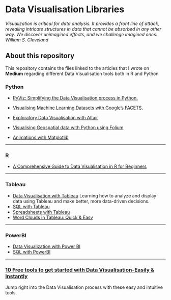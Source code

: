 # Data Visualisation Libraries

*Visualization is critical for data analysis. It provides a front line of attack, revealing intricate structures in data that cannot be absorbed in any other way. We discover unimagined effects, and we challenge imagined ones:
William S. Cleveland*

## About this repository 
This repository contains the files linked to the articles that I wrote on **Medium** regarding different Data Visualisation tools both in R and Python


### Python
* [PyViz: Simplifying the Data Visualisation process in Python.](https://towardsdatascience.com/pyviz-simplifying-the-data-visualisation-process-in-python-1b6d2cb728f1)

* [Visualising Machine Learning Datasets with Google’s  FACETS.](https://towardsdatascience.com/visualising-machine-learning-datasets-with-googles-facets-462d923251b3)

* [Exploratory Data Visualisation with Altair](https://medium.com/analytics-vidhya/exploratory-data-visualisation-with-altair-b8d85494795c)

* [Visualising Geospatial data with Python using Folium](https://medium.com/datadriveninvestor/visualising-geospatial-data-with-python-d3b1c519f31)
  
* [Animations with Matplotlib](https://towardsdatascience.com/animations-with-matplotlib-d96375c5442c)
 
---

### R
* [A Comprehensive Guide to Data Visualisation in R for Beginners](https://towardsdatascience.com/a-guide-to-data-visualisation-in-r-for-beginners-ef6d41a34174)

---

### Tableau

* [Data Visualisation with Tableau](https://www.datacamp.com/community/tutorials/data-visualisation-tableau)
   Learning  how to analyze and display data using Tableau and make better, more data-driven decisions.
* [SQL with Tableau](https://www.datacamp.com/community/tutorials/sql-tableau)   
* [Spreadsheets with Tableau](https://www.datacamp.com/community/tutorials/spreadsheets-tableau)
* [Word Clouds in Tableau: Quick & Easy](https://towardsdatascience.com/word-clouds-in-tableau-quick-easy-e71519cf507a)
---

### PowerBI
* [Data Visualization with Power BI](https://www.datacamp.com/community/tutorials/data-visualisation-powerbi)
* [SQL with PowerBI](https://www.datacamp.com/community/tutorials/sql-with-powerbi)
---

### [10 Free tools to get started with Data Visualisation-Easily & Instantly](https://towardsdatascience.com/10-free-tools-to-instantly-get-started-with-data-visualisation-d7fadb5f6dce)
 Jump right into the Data Visualisation process with these easy and intuitive tools.
